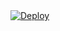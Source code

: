 <!DOCTYPE html>
<html>
<body>
  <div class="center-content">
    <a
    href="https://heroku.com/deploy?template=https://github.com/ugorwx/gens">
      <img src="https://www.herokucdn.com/deploy/button.svg" alt="Deploy">
    </a>
  </div>
</body>
</html>
